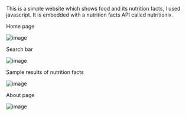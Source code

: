 This is a simple website which shows food and its nutrition facts, I used javascript. It is embedded with a nutrition facts API called nutritionix. 

Home page

![image](https://github.com/FranzyyyBrillante/tastyfacts/assets/160470191/388fe99e-cee1-4e32-b0c4-45cce46cb6bb)


Search bar 

![image](https://github.com/FranzyyyBrillante/tastyfacts/assets/160470191/126e4769-de43-41d7-802a-9944c539c4f5)


Sample results of nutrition facts

![image](https://github.com/FranzyyyBrillante/tastyfacts/assets/160470191/542001de-2ae0-43c2-8ce2-ce6b6ea4951c)

About page

![image](https://github.com/FranzyyyBrillante/tastyfacts/assets/160470191/1908356a-a4da-4c21-b6ca-9eb64dbe5381)




